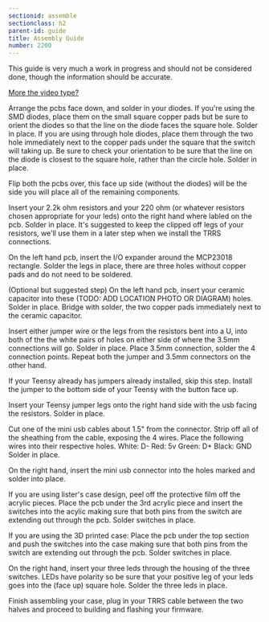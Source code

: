 ```yaml
---
sectionid: assemble
sectionclass: h2
parent-id: guide
title: Assembly Guide
number: 2200
---
```


This guide is very much a work in progress and should not be considered done, though the information should be accurate.

[More the video type?](https://www.youtube.com/watch?v=x1irVrAl3Ts)

Arrange the pcbs face down, and solder in your diodes.
	If you're using the SMD diodes, place them on the small square copper pads but be sure to orient the diodes so that the line on the diode faces the square hole. Solder in place.
	If you are using through hole diodes, place them through the two hole immediately next to the copper pads under the square that the switch will taking up. Be sure to check your orientation to be sure that the line on the diode is closest to the square hole, rather than the circle hole. Solder in place.

Flip both the pcbs over, this face up side (without the diodes) will be the side you will place all of the remaining components.

Insert your 2.2k ohm resistors and your 220 ohm (or whatever resistors chosen appropriate for your leds) onto the right hand where labled on the pcb. Solder in place. It's suggested to keep the clipped off legs of your resistors, we'll use them in a later step when we install the TRRS connections.

On the left hand pcb, insert the I/O expander around the MCP23018 rectangle. Solder the legs in place, there are three holes without copper pads and do not need to be soldered.

(Optional but suggested step) On the left hand pcb, insert your ceramic capacitor into these (TODO: ADD LOCATION PHOTO OR DIAGRAM) holes. Solder in place.
	Bridge with solder, the two copper pads immediately next to the ceramic capacitor.

Insert either jumper wire or the legs from the resistors bent into a U, into both of the the white pairs of holes on either side of where the 3.5mm connections will go. Solder in place.
	Place 3.5mm connection, solder the 4 connection points.
	Repeat both the jumper and 3.5mm connectors on the other hand.

If your Teensy already has jumpers already installed, skip this step.
	Install the jumper to the bottom side of your Teensy with the button face up.

Insert your Teensy jumper legs onto the right hand side with the usb facing the resistors. Solder in place.

Cut one of the mini usb cables about 1.5" from the connector.
	Strip off all of the sheathing from the cable, exposing the 4 wires.
	Place the following wires into their respective holes.
		White: D-
		Red:   5v
		Green: D+
		Black: GND
	Solder in place.

On the right hand, insert the mini usb connector into the holes marked and solder into place.

If you are using lister's case design, peel off the protective film off the acrylic pieces.
	Place the pcb under the 3rd acrylic piece and insert the switches into the acylic making sure that both pins from the switch are extending out through the pcb.
	Solder switches in place.

If you are using the 3D printed case:
	Place the pcb under the top section and push the switches into the case making sure that both pins from the switch are extending out through the pcb.
	Solder switches in place.

On the right hand, insert your three leds through the housing of the three switches.
	LEDs have polarity so be sure that your positive leg of your leds goes into the (face up) square hole.
	Solder the three leds in place.
	
Finish assembling your case, plug in your TRRS cable between the two halves and proceed to building and flashing your firmware.
